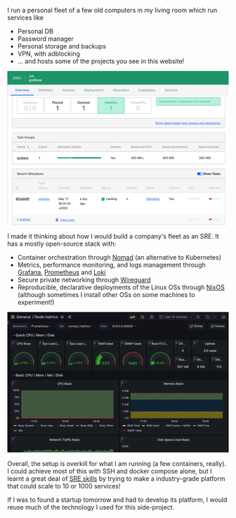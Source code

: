 I run a personal fleet of a few old computers in my living room which run services like
- Personal DB
- Password manager
- Personal storage and backups
- VPN, with adblocking
- ... and hosts some of the projects you see in this website!

<img src="/assets/selfhosted1.png" class="centered border-radius"
caption="Screenshot of the Nomad Job page for Grafana"
/>

I made it thinking about how I would build a company's fleet as an SRE. It has a mostly open-source stack with:
- Container orchestration through [Nomad](https://www.nomadproject.io/) (an alternative to Kubernetes)
- Metrics, performance monitoring, and logs management through [Grafana](https://grafana.net), [Prometheus](https://prometheus.io/docs/introduction/overview/) and [Loki](https://grafana.com/oss/loki/)
- Secure private networking through [Wireguard](https://www.wireguard.com/)
- Reproducible, declarative deployments of the Linux OSs through [NixOS](https://nixos.org/) (although sometimes I install other OSs on some machines to experiment!)

<img
src="/assets/selfhosted2.png"
class="centered border-radius"
caption="Screenshot of a Grafana monitoring dashboard"
/>

Overall, the setup is overkill for what I am running (a few containers, really). I could achieve most of this with SSH and docker compose alone, but
I learnt a great deal of [SRE skills](https://en.wikipedia.org/wiki/Site_reliability_engineering) by trying to make a industry-grade platform that could scale to 10 or 1000 services!

If I was to found a startup tomorrow and had to develop its platform, I would reuse much of the technology I used for this side-project.